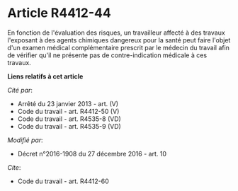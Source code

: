 # Article R4412-44

En fonction de l'évaluation des risques, un travailleur affecté à des travaux l'exposant à des agents chimiques dangereux
pour la santé peut faire l'objet d'un examen médical complémentaire prescrit par le médecin du travail afin de vérifier qu'il
ne présente pas de contre-indication médicale à ces travaux.

**Liens relatifs à cet article**

_Cité par_:

  - Arrêté du 23 janvier 2013 - art. (V)
  - Code du travail - art. R4412-50 (V)
  - Code du travail - art. R4535-8 (VD)
  - Code du travail - art. R4535-9 (VD)

_Modifié par_:

  - Décret n°2016-1908 du 27 décembre 2016 - art. 10

_Cite_:

  - Code du travail - art. R4412-60
